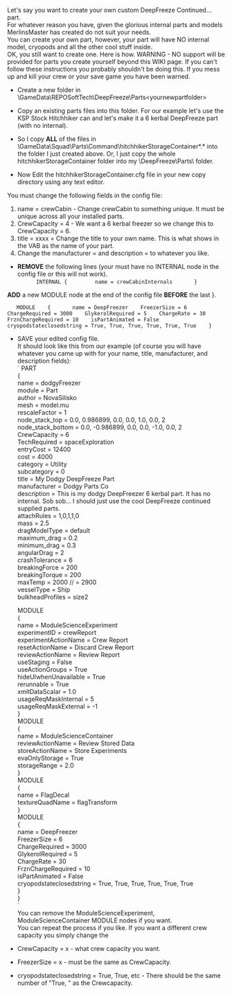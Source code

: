 Let's say you want to create your own custom DeepFreeze Continued... part.   
For whatever reason you have, given the glorious internal parts and models MerlinsMaster has created do not suit your needs.   
You can create your own part, however, your part will have NO internal model, cryopods and all the other cool stuff inside.  
OK, you still want to create one. Here is how. WARNING - NO support will be provided for parts you create yourself beyond this WIKI page. If you can't follow these instructions you probably shouldn't be doing this. If you mess up and kill your crew or your save game you have been warned.  
 
* Create a new folder in <KSPinstalldir>\GameData\REPOSoftTech\DeepFreeze\Parts\<yournewpartfolder>   
* Copy an existing parts files into this folder. For our example let's use the KSP Stock Hitchhiker can and let's make it a 6 kerbal DeepFreeze part (with no internal).   
* So I copy **ALL** of the files in <KSPinstalldir>\GameData\Squad\Parts\Command\hitchhikerStorageContainer\*.* into the folder I just created above. Or, I just copy the whole hitchhikerStorageContainer folder into my \DeepFreeze\Parts\ folder.    
   
* Now Edit the hitchhikerStorageContainer.cfg file in your new copy directory using any text editor.   

You must change the following fields in the config file:    
1. name = crewCabin - Change crewCabin to something unique. It must be unique across all your installed parts.   
2. CrewCapacity = 4 - We want a 6 kerbal freezer so we change this to CrewCapacity = 6.   
3. title = xxxx = Change the title to your own name. This is what shows in the VAB as the name of your part.   
4. Change the manufacturer = and description = to whatever you like.   
* **REMOVE** the following lines (your must have no INTERNAL node in the config file or this will not work).   
`      
INTERNAL
    {        
        name = crewCabinInternals      
    }      
`      
   
**ADD** a new MODULE node at the end of the config file **BEFORE** the last }.   
   
`   
MODULE   
    {      
        name = DeepFreezer   
        FreezerSize = 6   
        ChargeRequired = 3000   
        GlykerolRequired = 5   
        ChargeRate = 30   
        FrznChargeRequired = 10   
        isPartAnimated = False   
        cryopodstateclosedstring = True, True, True, True, True, True   
    }   
`   

* SAVE your edited config file.   
It should look like this from our example (of course you will have whatever you came up with for your name, title, manufacturer, and description fields):   
`
PART   
{   
	name = dodgyFreezer   
	module = Part   
	author = NovaSilisko   
	mesh = model.mu   
	rescaleFactor = 1   
	node_stack_top = 0.0, 0.986899, 0.0, 0.0, 1.0, 0.0, 2   
	node_stack_bottom = 0.0, -0.986899, 0.0, 0.0, -1.0, 0.0, 2   
	CrewCapacity = 6   
	TechRequired = spaceExploration   
	entryCost = 12400   
	cost = 4000   
	category = Utility   
	subcategory = 0   
	title = My Dodgy DeepFreeze Part   
	manufacturer = Dodgy Parts Co   
	description = This is my dodgy DeepFreezer 6 kerbal part. It has no internal. Sob sob... I should just use the cool DeepFreeze continued supplied parts.   
	attachRules = 1,0,1,1,0   
	mass = 2.5   
	dragModelType = default   
	maximum_drag = 0.2   
	minimum_drag = 0.3   
	angularDrag = 2   
	crashTolerance = 6   
	breakingForce = 200   
	breakingTorque = 200   
	maxTemp = 2000 // = 2900   
	vesselType = Ship   
	bulkheadProfiles = size2   
	   
	MODULE   
	{   
		name = ModuleScienceExperiment   
		experimentID = crewReport   
		experimentActionName = Crew Report   
		resetActionName = Discard Crew Report   
		reviewActionName = Review Report   
		useStaging = False   
		useActionGroups = True   
		hideUIwhenUnavailable = True   
		rerunnable = True   
		xmitDataScalar = 1.0   
		usageReqMaskInternal = 5   
		usageReqMaskExternal = -1   
	}   
	MODULE   
	{   
		name = ModuleScienceContainer   
		reviewActionName = Review Stored Data   
		storeActionName = Store Experiments   
		evaOnlyStorage = True   
		storageRange = 2.0   
	}   
	MODULE   
	{   
		name = FlagDecal   
		textureQuadName = flagTransform   
	}   
	MODULE   
	{   
		name = DeepFreezer   
		FreezerSize = 6   
		ChargeRequired = 3000   
		GlykerolRequired = 5   
		ChargeRate = 30   
		FrznChargeRequired = 10   
		isPartAnimated = False   
		cryopodstateclosedstring = True, True, True, True, True, True   
	}   
}   
`   
You can remove the ModuleScienceExperiment, ModuleScienceContainer MODULE nodes if you want.   
You can repeat the process if you like. If you want a different crew capacity you simply change the    
* CrewCapacity = x - what crew capacity you want.
* FreezerSize = x - must be the same as CrewCapacity.
* cryopodstateclosedstring = True, True, etc - There should be the same number of "True, " as the Crewcapacity.   

